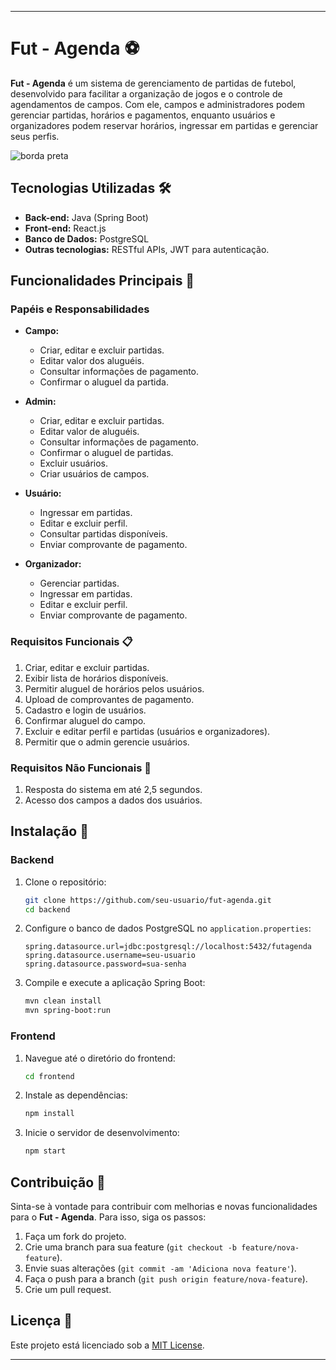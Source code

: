 
---

# Fut - Agenda ⚽

**Fut - Agenda** é um sistema de gerenciamento de partidas de futebol, desenvolvido para facilitar a organização de jogos e o controle de agendamentos de campos. Com ele, campos e administradores podem gerenciar partidas, horários e pagamentos, enquanto usuários e organizadores podem reservar horários, ingressar em partidas e gerenciar seus perfis.

![borda preta](https://github.com/user-attachments/assets/d0dcc946-d5fd-4a4d-a200-828ac05ab066)


## Tecnologias Utilizadas 🛠️
- **Back-end:** Java (Spring Boot)
- **Front-end:** React.js
- **Banco de Dados:** PostgreSQL
- **Outras tecnologias:** RESTful APIs, JWT para autenticação.

## Funcionalidades Principais 🎯
### Papéis e Responsabilidades
- **Campo:**
  - Criar, editar e excluir partidas.
  - Editar valor dos aluguéis.
  - Consultar informações de pagamento.
  - Confirmar o aluguel da partida.
  
- **Admin:**
  - Criar, editar e excluir partidas.
  - Editar valor de aluguéis.
  - Consultar informações de pagamento.
  - Confirmar o aluguel de partidas.
  - Excluir usuários.
  - Criar usuários de campos.

- **Usuário:**
  - Ingressar em partidas.
  - Editar e excluir perfil.
  - Consultar partidas disponíveis.
  - Enviar comprovante de pagamento.

- **Organizador:**
  - Gerenciar partidas.
  - Ingressar em partidas.
  - Editar e excluir perfil.
  - Enviar comprovante de pagamento.

### Requisitos Funcionais 📋
1. Criar, editar e excluir partidas.
2. Exibir lista de horários disponíveis.
3. Permitir aluguel de horários pelos usuários.
4. Upload de comprovantes de pagamento.
5. Cadastro e login de usuários.
6. Confirmar aluguel do campo.
7. Excluir e editar perfil e partidas (usuários e organizadores).
8. Permitir que o admin gerencie usuários.

### Requisitos Não Funcionais 🔧
1. Resposta do sistema em até 2,5 segundos.
2. Acesso dos campos a dados dos usuários.

## Instalação 🚀
### Backend
1. Clone o repositório:
   ```bash
   git clone https://github.com/seu-usuario/fut-agenda.git
   cd backend
   ```
2. Configure o banco de dados PostgreSQL no `application.properties`:
   ```properties
   spring.datasource.url=jdbc:postgresql://localhost:5432/futagenda
   spring.datasource.username=seu-usuario
   spring.datasource.password=sua-senha
   ```

3. Compile e execute a aplicação Spring Boot:
   ```bash
   mvn clean install
   mvn spring-boot:run
   ```

### Frontend
1. Navegue até o diretório do frontend:
   ```bash
   cd frontend
   ```

2. Instale as dependências:
   ```bash
   npm install
   ```

3. Inicie o servidor de desenvolvimento:
   ```bash
   npm start
   ```

## Contribuição 🤝
Sinta-se à vontade para contribuir com melhorias e novas funcionalidades para o **Fut - Agenda**. Para isso, siga os passos:
1. Faça um fork do projeto.
2. Crie uma branch para sua feature (`git checkout -b feature/nova-feature`).
3. Envie suas alterações (`git commit -am 'Adiciona nova feature'`).
4. Faça o push para a branch (`git push origin feature/nova-feature`).
5. Crie um pull request.

## Licença 📄
Este projeto está licenciado sob a [MIT License](LICENSE).

---
